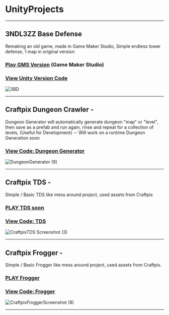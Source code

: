 # UnityProjects

***

## 3NDL3ZZ Base Defense

Remaking an old game, made in Game Maker Studio, Simple endless tower defense, 1 map in original version

### [Play GMS Version](https://gamejolt.com/games/3ndl3zz-basedefense/325756) (Game Maker Studio)

### [View Unity Version Code](https://github.com/TheCyberFlash/UnityProjects/tree/main/3NDL3ZZ%20Base%20Defense)

![3BD](https://user-images.githubusercontent.com/87118878/198148292-6a344abb-b71e-4d91-987c-349166419d4e.png)


***

## Craftpix Dungeon Crawler -

Dungeon Generator will automatically generate dungeon "map" or "level", then save as a prefab and run again, rinse and repeat for a collection of levels, (Useful for Development) -- Will work on a runtime Dungeon Generation soon

### [View Code: Dungeon Generator](https://github.com/TheCyberFlash/UnityProjects/tree/main/CraftpixDungeonCrawler)

![DungeonGenerator (9)](https://user-images.githubusercontent.com/87118878/198880239-e7aea4e5-9a1d-4ff9-99b6-2d09c306e258.png)


***

## Craftpix TDS -

Simple / Basic TDS like mess around project, used assets from Craftpix

### [PLAY TDS soon](#)

### [View Code: TDS](https://github.com/TheCyberFlash/UnityProjects/tree/main/CraftpixTDS)

![CraftpixTDS Screenshot (3)](https://user-images.githubusercontent.com/87118878/197890272-9aff7bcb-6f87-4d96-a748-37e9be2ef5b1.png)


***

## Craftpix Frogger - 

Simple / Basic Frogger like mess around project, used assets from Craftpix.

### [PLAY Frogger](https://github.com/TheCyberFlash/UnityProjects/tree/main/ReadyToPlayWindows)

### [View Code: Frogger](https://github.com/TheCyberFlash/UnityProjects/tree/main/CraftpixFrogger)

![CraftpixFroggerScreenshot (8)](https://user-images.githubusercontent.com/87118878/197747840-0d5813cb-f6f3-452b-8d23-bfb70df35c32.png)


***
